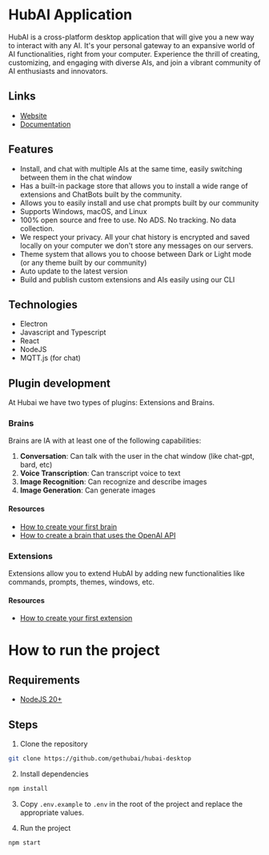 # HubAI Application

HubAI is a cross-platform desktop application that will give you a new way to interact with any AI. It's your personal gateway to an expansive world of AI functionalities, right from your computer. Experience the thrill of creating, customizing, and engaging with diverse AIs, and join a vibrant community of AI enthusiasts and innovators.

## Links
- [Website](https://hubai.app)
- [Documentation](https://hubai.app/docs/intro)

## Features
- Install, and chat with multiple AIs at the same time, easily switching between them in the chat window
- Has a built-in package store that allows you to install a wide range of extensions and ChatBots built by the community.
- Allows you to easily install and use chat prompts built by our community
- Supports Windows, macOS, and Linux
- 100% open source and free to use. No ADS. No tracking. No data collection.
- We respect your privacy. All your chat history is encrypted and saved locally on your computer we don't store any messages on our servers.
- Theme system that allows you to choose between Dark or Light mode (or any theme built by our community)
- Auto update to the latest version
- Build and publish custom extensions and AIs easily using our CLI

## Technologies
- Electron
- Javascript and Typescript
- React
- NodeJS
- MQTT.js (for chat)


## Plugin development
At Hubai we have two types of plugins: Extensions and Brains.

### Brains
Brains are IA with at least one of the following capabilities: 
1. **Conversation**: Can talk with the user in the chat window (like chat-gpt, bard, etc)
2. **Voice Transcription**: Can transcript voice to text
3. **Image Recognition**: Can recognize and describe images
4. **Image Generation**: Can generate images 


#### Resources
- [How to create your first brain](https://www.hubai.app/docs/brains/getting-started)
- [How to create a brain that uses the OpenAI API](https://www.hubai.app/docs/brains/tutorials/how-to-create-a-brain-with-openai)

### Extensions
Extensions allow you to extend HubAI by adding new functionalities like commands, prompts, themes, windows, etc.

#### Resources
- [How to create your first extension](https://www.hubai.app/docs/extensions/getting-started)

# How to run the project

## Requirements
- [NodeJS 20+](https://nodejs.org/en/download)

## Steps
1. Clone the repository
```bash
git clone https://github.com/gethubai/hubai-desktop
```

2. Install dependencies
```bash
npm install
```

3. Copy `.env.example` to `.env` in the root of the project and replace the appropriate values.

4. Run the project
```bash
npm start
```
